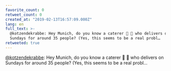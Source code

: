 ```yaml
---
favorite_count: 0
retweet_count: 0
created_at: "2019-02-13T16:57:09.000Z"
lang: en
full_text: >-
  @kotzendekrabbe: Hey Munich, do you know a caterer 🥦 🍲 who delivers on
  Sundays for around 35 people? (Yes, this seems to be a real probl…
retweeted: true
---
```


[@kotzendekrabbe](https://twitter.com/kotzendekrabbe): Hey Munich, do you know a
caterer 🥦 🍲 who delivers on Sundays for around 35 people? (Yes, this seems to
be a real probl…

